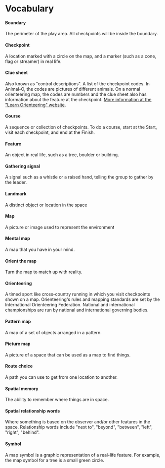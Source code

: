 # Vocabulary

#### Boundary

The perimeter of the play area. All checkpoints will be inside the boundary.

#### Checkpoint

A location marked with a circle on the map, and a marker (such as a cone, flag or streamer) in real life.

#### Clue sheet

Also known as "control descriptions". A list of the checkpoint codes. In Animal-O, the codes are pictures of different animals. On a normal orienteering map, the codes are numbers and the clue sheet also has information about the feature at the checkpoint. [More information at the "Learn Orienteering" website](http://www.learnorienteering.com/AdIOFsymbols.html).

#### Course

A sequence or collection of checkpoints. To do a course, start at the Start, visit each checkpoint, and end at the Finish.

#### Feature

An object in real life, such as a tree, boulder or building.

#### Gathering signal

A signal such as a whistle or a raised hand, telling the group to gather by the leader.

#### Landmark

A distinct object or location in the space

#### Map

A picture or image used to represent the environment

#### Mental map

A map that you have in your mind.

#### Orient the map

Turn the map to match up with reality.

#### Orienteering

A timed sport like cross-country running in which you visit checkpoints shown on a map. Orienteering's rules and mapping standards are set by the International Orienteering Federation. National and international championships are run by national and international governing bodies.

#### Pattern map

A map of a set of objects arranged in a pattern.

#### Picture map

A picture of a space that can be used as a map to find things.

#### Route choice

A path you can use to get from one location to another.

#### Spatial memory

The ability to remember where things are in space.

#### Spatial relationship words

Where something is based on the observer and/or other features in the space. Relationship words include "next to", "beyond", "between", "left", "right", "behind".

#### Symbol

A map symbol is a graphic representation of a real-life feature. For example, the map symbol for a tree is a small green circle.

